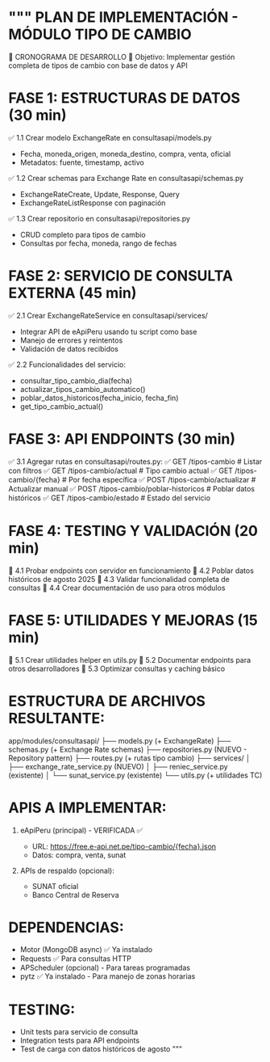 """
PLAN DE IMPLEMENTACIÓN - MÓDULO TIPO DE CAMBIO
=============================================

📅 CRONOGRAMA DE DESARROLLO
🎯 Objetivo: Implementar gestión completa de tipos de cambio con base de datos y API

FASE 1: ESTRUCTURAS DE DATOS (30 min)
=====================================
✅ 1.1 Crear modelo ExchangeRate en consultasapi/models.py
   - Fecha, moneda_origen, moneda_destino, compra, venta, oficial
   - Metadatos: fuente, timestamp, activo
   
✅ 1.2 Crear schemas para Exchange Rate en consultasapi/schemas.py
   - ExchangeRateCreate, Update, Response, Query
   - ExchangeRateListResponse con paginación
   
✅ 1.3 Crear repositorio en consultasapi/repositories.py
   - CRUD completo para tipos de cambio
   - Consultas por fecha, moneda, rango de fechas

FASE 2: SERVICIO DE CONSULTA EXTERNA (45 min)
===========================================
✅ 2.1 Crear ExchangeRateService en consultasapi/services/
   - Integrar API de eApiPeru usando tu script como base
   - Manejo de errores y reintentos
   - Validación de datos recibidos
   
✅ 2.2 Funcionalidades del servicio:
   - consultar_tipo_cambio_dia(fecha)
   - actualizar_tipos_cambio_automatico()
   - poblar_datos_historicos(fecha_inicio, fecha_fin)
   - get_tipo_cambio_actual()

FASE 3: API ENDPOINTS (30 min)
=============================
✅ 3.1 Agregar rutas en consultasapi/routes.py:
   ✅ GET  /tipos-cambio                    # Listar con filtros
   ✅ GET  /tipos-cambio/actual             # Tipo cambio actual
   ✅ GET  /tipos-cambio/{fecha}            # Por fecha específica
   ✅ POST /tipos-cambio/actualizar         # Actualizar manual
   ✅ POST /tipos-cambio/poblar-historicos  # Poblar datos históricos
   ✅ GET  /tipos-cambio/estado             # Estado del servicio

FASE 4: TESTING Y VALIDACIÓN (20 min)
===================================
🔄 4.1 Probar endpoints con servidor en funcionamiento
🔄 4.2 Poblar datos históricos de agosto 2025
🔄 4.3 Validar funcionalidad completa de consultas
🔄 4.4 Crear documentación de uso para otros módulos

FASE 5: UTILIDADES Y MEJORAS (15 min)
===================================
🔄 5.1 Crear utilidades helper en utils.py
🔄 5.2 Documentar endpoints para otros desarrolladores
🔄 5.3 Optimizar consultas y caching básico

ESTRUCTURA DE ARCHIVOS RESULTANTE:
=================================
app/modules/consultasapi/
├── models.py                 (+ ExchangeRate)
├── schemas.py               (+ Exchange Rate schemas)
├── repositories.py          (NUEVO - Repository pattern)
├── routes.py                (+ rutas tipo cambio)
├── services/
│   ├── exchange_rate_service.py  (NUEVO)
│   ├── reniec_service.py         (existente)
│   └── sunat_service.py          (existente)
└── utils.py                 (+ utilidades TC)

APIS A IMPLEMENTAR:
==================
1. eApiPeru (principal) - VERIFICADA ✅
   - URL: https://free.e-api.net.pe/tipo-cambio/{fecha}.json
   - Datos: compra, venta, sunat
   
2. APIs de respaldo (opcional):
   - SUNAT oficial
   - Banco Central de Reserva

DEPENDENCIAS:
============
- Motor (MongoDB async) ✅ Ya instalado
- Requests ✅ Para consultas HTTP
- APScheduler (opcional) - Para tareas programadas
- pytz ✅ Ya instalado - Para manejo de zonas horarias

TESTING:
========
- Unit tests para servicio de consulta
- Integration tests para API endpoints
- Test de carga con datos históricos de agosto
"""

